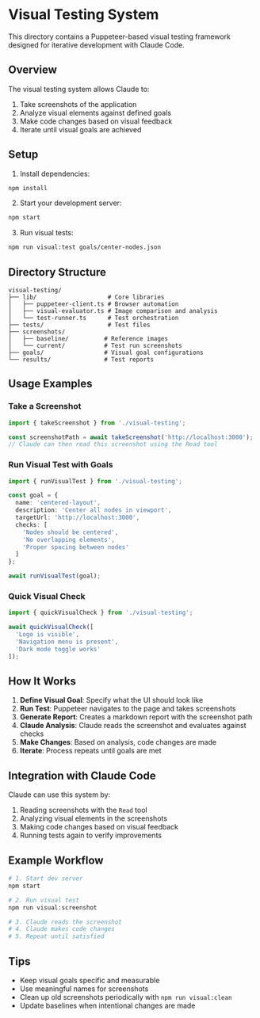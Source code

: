 # Visual Testing System

This directory contains a Puppeteer-based visual testing framework designed for iterative development with Claude Code.

## Overview

The visual testing system allows Claude to:
1. Take screenshots of the application
2. Analyze visual elements against defined goals
3. Make code changes based on visual feedback
4. Iterate until visual goals are achieved

## Setup

1. Install dependencies:
```bash
npm install
```

2. Start your development server:
```bash
npm start
```

3. Run visual tests:
```bash
npm run visual:test goals/center-nodes.json
```

## Directory Structure

```
visual-testing/
├── lib/                    # Core libraries
│   ├── puppeteer-client.ts # Browser automation
│   ├── visual-evaluator.ts # Image comparison and analysis
│   └── test-runner.ts      # Test orchestration
├── tests/                  # Test files
├── screenshots/           
│   ├── baseline/          # Reference images
│   └── current/           # Test run screenshots
├── goals/                 # Visual goal configurations
└── results/               # Test reports
```

## Usage Examples

### Take a Screenshot
```typescript
import { takeScreenshot } from './visual-testing';

const screenshotPath = await takeScreenshot('http://localhost:3000');
// Claude can then read this screenshot using the Read tool
```

### Run Visual Test with Goals
```typescript
import { runVisualTest } from './visual-testing';

const goal = {
  name: 'centered-layout',
  description: 'Center all nodes in viewport',
  targetUrl: 'http://localhost:3000',
  checks: [
    'Nodes should be centered',
    'No overlapping elements',
    'Proper spacing between nodes'
  ]
};

await runVisualTest(goal);
```

### Quick Visual Check
```typescript
import { quickVisualCheck } from './visual-testing';

await quickVisualCheck([
  'Logo is visible',
  'Navigation menu is present',
  'Dark mode toggle works'
]);
```

## How It Works

1. **Define Visual Goal**: Specify what the UI should look like
2. **Run Test**: Puppeteer navigates to the page and takes screenshots
3. **Generate Report**: Creates a markdown report with the screenshot path
4. **Claude Analysis**: Claude reads the screenshot and evaluates against checks
5. **Make Changes**: Based on analysis, code changes are made
6. **Iterate**: Process repeats until goals are met

## Integration with Claude Code

Claude can use this system by:
1. Reading screenshots with the `Read` tool
2. Analyzing visual elements in the screenshots
3. Making code changes based on visual feedback
4. Running tests again to verify improvements

## Example Workflow

```bash
# 1. Start dev server
npm start

# 2. Run visual test
npm run visual:screenshot

# 3. Claude reads the screenshot
# 4. Claude makes code changes
# 5. Repeat until satisfied
```

## Tips

- Keep visual goals specific and measurable
- Use meaningful names for screenshots
- Clean up old screenshots periodically with `npm run visual:clean`
- Update baselines when intentional changes are made